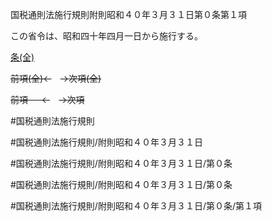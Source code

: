 国税通則法施行規則附則昭和４０年３月３１日第０条第１項

この省令は、昭和四十年四月一日から施行する。

[条(全)](国税通則法施行規則附則昭和４０年３月３１日第０条_.md)

~~前項(全)←~~　~~→次項(全)~~

~~前項 　 ←~~　~~→次項~~



#国税通則法施行規則

#国税通則法施行規則/附則昭和４０年３月３１日

#国税通則法施行規則/附則昭和４０年３月３１日/第０条

#国税通則法施行規則/附則昭和４０年３月３１日/第０条

#国税通則法施行規則/附則昭和４０年３月３１日/第０条/第１項

